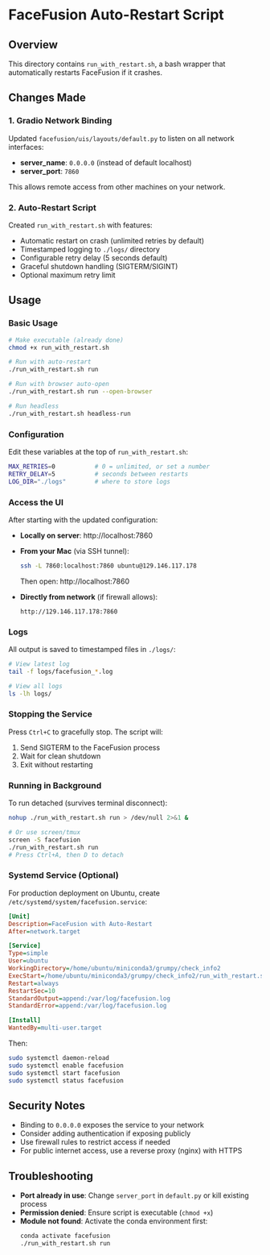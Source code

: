 # FaceFusion Auto-Restart Script

## Overview
This directory contains `run_with_restart.sh`, a bash wrapper that automatically restarts FaceFusion if it crashes.

## Changes Made

### 1. Gradio Network Binding
Updated `facefusion/uis/layouts/default.py` to listen on all network interfaces:
- **server_name**: `0.0.0.0` (instead of default localhost)
- **server_port**: `7860`

This allows remote access from other machines on your network.

### 2. Auto-Restart Script
Created `run_with_restart.sh` with features:
- Automatic restart on crash (unlimited retries by default)
- Timestamped logging to `./logs/` directory
- Configurable retry delay (5 seconds default)
- Graceful shutdown handling (SIGTERM/SIGINT)
- Optional maximum retry limit

## Usage

### Basic Usage
```bash
# Make executable (already done)
chmod +x run_with_restart.sh

# Run with auto-restart
./run_with_restart.sh run

# Run with browser auto-open
./run_with_restart.sh run --open-browser

# Run headless
./run_with_restart.sh headless-run
```

### Configuration
Edit these variables at the top of `run_with_restart.sh`:
```bash
MAX_RETRIES=0           # 0 = unlimited, or set a number
RETRY_DELAY=5           # seconds between restarts
LOG_DIR="./logs"        # where to store logs
```

### Access the UI
After starting with the updated configuration:
- **Locally on server**: http://localhost:7860
- **From your Mac** (via SSH tunnel):
  ```bash
  ssh -L 7860:localhost:7860 ubuntu@129.146.117.178
  ```
  Then open: http://localhost:7860
  
- **Directly from network** (if firewall allows):
  ```
  http://129.146.117.178:7860
  ```

### Logs
All output is saved to timestamped files in `./logs/`:
```bash
# View latest log
tail -f logs/facefusion_*.log

# View all logs
ls -lh logs/
```

### Stopping the Service
Press `Ctrl+C` to gracefully stop. The script will:
1. Send SIGTERM to the FaceFusion process
2. Wait for clean shutdown
3. Exit without restarting

### Running in Background
To run detached (survives terminal disconnect):
```bash
nohup ./run_with_restart.sh run > /dev/null 2>&1 &

# Or use screen/tmux
screen -S facefusion
./run_with_restart.sh run
# Press Ctrl+A, then D to detach
```

### Systemd Service (Optional)
For production deployment on Ubuntu, create `/etc/systemd/system/facefusion.service`:
```ini
[Unit]
Description=FaceFusion with Auto-Restart
After=network.target

[Service]
Type=simple
User=ubuntu
WorkingDirectory=/home/ubuntu/miniconda3/grumpy/check_info2
ExecStart=/home/ubuntu/miniconda3/grumpy/check_info2/run_with_restart.sh run
Restart=always
RestartSec=10
StandardOutput=append:/var/log/facefusion.log
StandardError=append:/var/log/facefusion.log

[Install]
WantedBy=multi-user.target
```

Then:
```bash
sudo systemctl daemon-reload
sudo systemctl enable facefusion
sudo systemctl start facefusion
sudo systemctl status facefusion
```

## Security Notes
- Binding to `0.0.0.0` exposes the service to your network
- Consider adding authentication if exposing publicly
- Use firewall rules to restrict access if needed
- For public internet access, use a reverse proxy (nginx) with HTTPS

## Troubleshooting
- **Port already in use**: Change `server_port` in `default.py` or kill existing process
- **Permission denied**: Ensure script is executable (`chmod +x`)
- **Module not found**: Activate the conda environment first:
  ```bash
  conda activate facefusion
  ./run_with_restart.sh run
  ```

